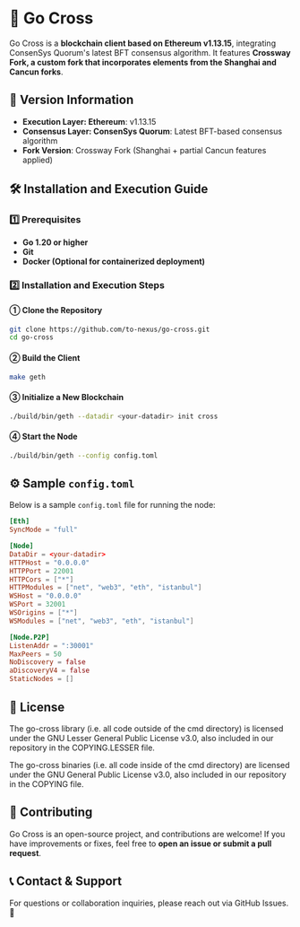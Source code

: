 # 🚀 Go Cross

Go Cross is a **blockchain client based on Ethereum v1.13.15**, integrating ConsenSys Quorum's latest BFT consensus algorithm. It features **Crossway Fork, a custom fork that incorporates elements from the Shanghai and Cancun forks**.

## 🔢 Version Information

- **Execution Layer: Ethereum**: v1.13.15
- **Consensus Layer: ConsenSys Quorum**: Latest BFT-based consensus algorithm
- **Fork Version**: Crossway Fork (Shanghai + partial Cancun features applied)

## 🛠 Installation and Execution Guide

### **1️⃣ Prerequisites**

- **Go 1.20 or higher**
- **Git**
- **Docker (Optional for containerized deployment)**

### **2️⃣ Installation and Execution Steps**

#### **① Clone the Repository**

```bash
git clone https://github.com/to-nexus/go-cross.git
cd go-cross
```

#### **② Build the Client**

```bash
make geth
```

#### **③ Initialize a New Blockchain**

```bash
./build/bin/geth --datadir <your-datadir> init cross
```

#### **④ Start the Node**

```bash
./build/bin/geth --config config.toml
```

## ⚙️ Sample `config.toml`

Below is a sample `config.toml` file for running the node:

```toml
[Eth]
SyncMode = "full"

[Node]
DataDir = <your-datadir>
HTTPHost = "0.0.0.0"
HTTPPort = 22001
HTTPCors = ["*"]
HTTPModules = ["net", "web3", "eth", "istanbul"]
WSHost = "0.0.0.0"
WSPort = 32001
WSOrigins = ["*"]
WSModules = ["net", "web3", "eth", "istanbul"]

[Node.P2P]
ListenAddr = ":30001"
MaxPeers = 50
NoDiscovery = false
aDiscoveryV4 = false
StaticNodes = []
```


## 📜 License

The go-cross library (i.e. all code outside of the cmd directory) is licensed under the GNU Lesser General Public License v3.0, also included in our repository in the COPYING.LESSER file.

The go-cross binaries (i.e. all code inside of the cmd directory) are licensed under the GNU General Public License v3.0, also included in our repository in the COPYING file.

## 🤝 Contributing

Go Cross is an open-source project, and contributions are welcome! If you have improvements or fixes, feel free to **open an issue or submit a pull request**.

## 📞 Contact & Support

For questions or collaboration inquiries, please reach out via GitHub Issues. 🚀

